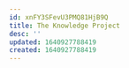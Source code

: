 ```yaml
---
id: xnFY3SFevU3PMQ81HjB9Q
title: The Knowledge Project
desc: ''
updated: 1640927788419
created: 1640927788419
---
```


